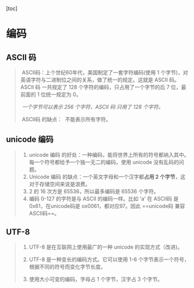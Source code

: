 [toc]

# 编码

## ASCII 码

> ​	ASCII码：上个世纪60年代，美国制定了一套字符编码(使用 1 个字节)，对英语字符与二进制位之间的关系，做了统一的规定。这就是 ASCII 码。
> ​	ASCII 码 一共规定了 128 个字符的编码，只占用了一个字节的后 7 位，最前面的 1 位统一规定为 0。
>
> ​	*一个字节可以表示 256 个字符，ASCII 码 只用了 128 个字符。*
>
> ​	ASCII码 的缺点：
> ​		不能表示所有字符。

## unicode 编码

> 1. unicode 编码 的好处：一种编码，能将世界上所有的符号都纳入其中。每一个符号都给予一个独一无二的编码，使用 unicode 没有乱码的问题。
> 2. Unicode 编码 的缺点：一个英文字母和一个汉字都**占用 2 个字节**，这对于存储空间来说是浪费。
> 3. 2 的 16 次方是 65536，所以最多编码是 65536 个字符。
> 4. 编码 0-127 的字符是与 ASCII 的编码一样。比如 'a' 在 ASCII码 是 0x61，在unicode码是 ox0061，都对应97。因此 ==unicode码 兼容 ASCII码==。

## UTF-8

> 1. UTF-8 是在互联网上使用最广的一种 unicode 的实现方式（改进)。
>
> 2. UTF-8 是一种变长的编码方式。它可以使用 1-6 个字节表示一个符号，根据不同的符号而变化字节长度。
> 3. 使用大小可变的编码，字母占 1 个字节，汉字占 3 个字节。
